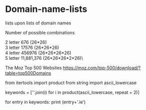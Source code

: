 # Domain-name-lists
lists upon lists of domain names


Number of possible combinations

2 letter 676 (26\*26) \
3 letter 17576 (26\*26\*26)\
4 letter 456976 (26\*26\*26\*26)\
5 letter 11,881,376 (26\*26\*26\*2\*26)\

The Moz Top 500 Websites
https://moz.com/top-500/download/?table=top500Domains


from itertools import product
from string import ascii_lowercase

keywords = [''.join(i) for i in product(ascii_lowercase, repeat = 2)]

for entry in keywords:
        print (entry+'.ie')
